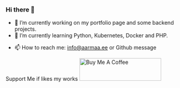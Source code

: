 ### Hi there 👋

<!--
**siimaarmaa/siimaarmaa** is a ✨ _special_ ✨ repository because its `README.md` (this file) appears on your GitHub profile.

Here are some ideas to get you started:
-->
- 🔭 I’m currently working on my portfolio page and some backend projects.
- 🌱 I’m currently learning Python, Kubernetes, Docker and PHP.
<!-- - 👯 I’m looking to collaborate on ...
- 🤔 I’m looking for help with ...
- 💬 Ask me about ...
-->
- 📫 How to reach me: info@aarmaa.ee or Github message
<!-- - 😄 Pronouns: ...
- ⚡ Fun fact: ...-->

Support Me if likes my works
<a href="https://www.buymeacoffee.com/siimleaks" target="_blank"><img src="https://cdn.buymeacoffee.com/buttons/v2/default-yellow.png" alt="Buy Me A Coffee" style="height: 60px !important;width: 217px !important;" ></a>
